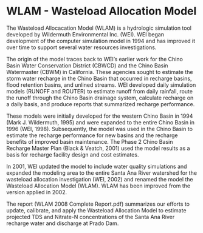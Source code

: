 # WLAM - Wasteload Allocation Model

The Wasteload Allocacation Model (WLAM) is a hydrologic simulation tool developed by Wildermuth Environmental Inc. (WEI). WEI began development of the computer simulation model in 1994 and has improved it over time to support several water resources investigations.
   
The origin of the model traces back to WEI’s earlier work for the Chino Basin Water Conservation District (CBWCD) and the Chino Basin Watermaster (CBWM) in California. These agencies sought to estimate the storm water recharge in the Chino Basin that occurred in recharge basins, flood retention basins, and unlined streams. WEI developed daily simulation models (RUNOFF and ROUTER) to estimate runoff from daily rainfall, route the runoff through the Chino Basin drainage system, calculate recharge on a daily basis, and produce reports that summarized recharge performance. 

These models were initially developed for the western Chino Basin in 1994 (Mark J. Wildermuth, 1995) and were expanded to the entire Chino Basin in 1996 (WEI, 1998). Subsequently, the model was used in the Chino Basin to estimate the recharge performance for new basins and the recharge benefits of improved basin maintenance. The Phase 2 Chino Basin Recharge Master Plan (Black & Veatch, 2001) used the model results as a basis for recharge facility design and cost estimates. 

In 2001, WEI updated the model to include water quality simulations and expanded the modeling area to the entire Santa Ana River watershed for the wasteload allocation investigation (WEI, 2002) and renamed the model the Wasteload Allocation Model (WLAM). WLAM has been improved from the version applied in 2002.

The report (WLAM 2008 Complete Report.pdf) summarizes our efforts to update, calibrate, and apply the Wasteload Allocation Model to estimate projected TDS and Nitrate-N concentrations of the Santa Ana River recharge water and discharge at Prado Dam.
